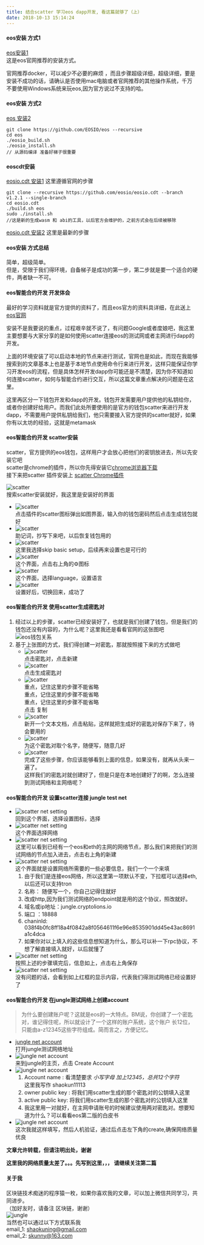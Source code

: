 ```yaml
---
title: 结合scatter 学习eos dapp开发, 看这篇就够了（上）
date: 2018-10-13 15:14:24
---
```

 
#### eos安装 方式1
[eos安装1](https://developers.eos.io/eosio-home/docs/setting-up-your-environment)  
这是eos官网推荐的安装方式。

官网推荐docker，可以减少不必要的麻烦 ，而且步骤超级详细，超级详细，要是安装不成功的话，请确认是否使用mac电脑或者官网推荐的其他操作系统，千万不要使用Windows系统来玩eos,因为官方说过不支持的哈。

#### eos安装 方式2

[eos 安装2](https://developers.eos.io/eosio-nodeos/docs/getting-the-code) 
 
	git clone https://github.com/EOSIO/eos --recursive
	cd eos
	./eosio_build.sh
	./eosio_install.sh
	// 从源码编译 准备好梯子很重要
	
#### eoscdt安装  
[eosio.cdt 安装1](https://developers.eos.io/eosio-home/docs/installing-the-contract-development-toolkit) 这里遵循官网的步骤
 
	git clone --recursive https://github.com/eosio/eosio.cdt --branch 	v1.2.1 --single-branch
	cd eosio.cdt 
	./build.sh eos
	sudo ./install.sh
	//这是新的生成wasm 和 abi的工具，以后官方会维护的，之前方式会在后续被移除 
[eosio.cdt 安装2](https://developers.eos.io/eosio-home/docs/installing-the-contract-development-toolkit) 这里是最新的步骤
#### eos安装 方式总结
简单，超级简单。  
但是，受限于我们得环境，自备梯子是成功的第一步，第二步就是要一个适合的硬件，两者缺一不可。

#### eos智能合约开发 开发体会
最好的学习资料就是官方提供的资料了，而且eos官方的资料具详细，在此送上  
[eos官网](https://developers.eos.io/)

安装不是我要说的重点，过程艰辛就不说了，有问题Google或者度娘吧，我这里主要想要与大家分享的是如何使用scatter连接eos的测试网或者主网进行dapp的开发。  
  
上面的环境安装了可以启动本地的节点来进行测试，官网也是如此，而现在我能够搜索到的文章基本上也是基于本地节点使用命令行来进行开发，这样只能保证你学习开发eos的流程，但是具体怎样开发dapp你可能还是不清楚，因为你不知道如何连接scatter，如何与智能合约进行交互，所以这篇文章重点解决的问题是在这里。

这里再区分一下钱包开发和dapp的开发。钱包开发需要用户提供他的私钥给你，或者你创建好给用户。而我们此处所要使用的是官方的钱包scatter来进行开发dapp，不需要用户提供私钥给我们，他只需要接入官方提供的scatter就好，如果你有以太坊的经验，这就是metamask

#### eos智能合约开发 scatter安装

scatter，官方提供的eos钱包，这样用户才会放心把他们的密钥放进去，所以先安装它吧  
scatter是chrome的插件，所以你先得安装它[chrome浏览器下载](https://www.google.com/chrome/)    
接下来把scatter 插件安装上 [scatter Chrome插件](https://chrome.google.com/webstore/search/scatter?hl=zh-CN)  


![scatter](/images/scatter00.png)  
搜索scatter安装就好，我这里是安装好的界面  
* 	![scatter](/images/scatter0.png)     
点击插件的scatter图标弹出如图界面，输入你的钱包密码然后点击生成钱包就好   
* 	![scatter](/images/scatter1.png)   
助记词，抄写下来吧，以后恢复钱包用的   
* 	![scatter](/images/scatter2.png)   
这里我选择skip basic setup，后续再来设置也是可行的  
*  ![scatter](/images/scatter3.png)     
这个界面，点击右上角的⚙图标  
*  ![scatter](/images/scatter4.png)    
这个界面，选择language，设置语言  
*  ![scatter](/images/scatter5.png)  
设置好后，切换回来，成功了  
#### eos智能合约开发 使用scatter生成密匙对
1. 经过以上的步骤，scatter已经安装好了，也就是我们创建了钱包，但是我们的钱包还没有内容的，为什么呢？这里我还是看看官网的这张图吧   
 ![eos钱包关系](/images/eosio2.png)
2. 基于上张图的方式，我们得创建一对密匙，那就按照接下来的方式做吧
	*  ![scatter](/images/scatter6.png)  
	点击密匙对，点击新建
	*  ![scatter](/images/scatter7.png)  
	点击生成密匙对  
	*  ![scatter](/images/scatter8.png)  
	重点，记住这里的步骤不能省略  
	重点，记住这里的步骤不能省略  
	重点，记住这里的步骤不能省略  
	点击   复制  
	*  ![scatter](/images/scatter9.png)    
	新开一个文本文档，点击粘贴，这样就把生成好的密匙对保存下来了，待会要用的  
	*  ![scatter](/images/scatter10.png)  
	为这个密匙对取个名字，随便写，随意几好 
	*  ![scatter](/images/scatter11.png)  
	完成了这些步骤，你应该能够看到上面的信息，如果没有，就再从头来一遍了。  
	这样我们的密匙对就创建好了，但是只是在本地创建好了的啊，怎么连接到测试网络和主网络呢？  
	
#### eos智能合约开发 设置scatter连接 jungle test net 
*  ![scatter net setting](/images/scatter5.png)  
 回到这个界面，选择设置图标，选择
*  ![scatter net setting](/images/scatter12.png)  
这个界面选择网络  
*  ![scatter net setting](/images/scatter13.png)  
这里可以看到已经有一个eos和eth的主网的网络节点，那么我们来把我们的测试网络的节点加入进去，点击右上角的新建  
*  ![scatter net setting](/images/scatter14.png)  
这个界面就是设置网络所需要的一些必要信息，我们一个一个来填  
	1. 由于我们是连接eos网络，所以这里第一项默认不变，下拉框可以选择eth,以后还可以支持tron
	2. 名称： 随便写一个，你自己记得住就好  
	3. 改成http,因为我们测试网络的endpoint就是用的这个协议，照改就好。
	4. 域名或ip地址：jungle.cryptolions.io	
	5. 端口 ：18888
	6. chaninId:  038f4b0fc8ff18a4f0842a8f0564611f6e96e8535901dd45e43ac8691a1c4dca
	7. 如果你对以上填入的这些信息想知道为什么，那么可以补一下rpc协议，不想了解直接填入就好，以后就懂了  
*  ![scatter net setting](/images/scatter15.png)  
按照上述的步骤填完后，信息如上，点击右上角保存  
*  ![scatter net setting](/images/scatter16.png)  
没有问题的话，会看到如上红框的显示内容，代表我们得测试网络已经设置好了

#### eos智能合约开发 在jungle测试网络上创建account
>为什么要创建账户呢？这就是eos的一大特点。BM说，你创建了一个密匙对，谁记得住呢，所以就设计了一个这样的账户系统，这个账户 长12位，只能由a-z12345这些字符组成。简而言之，方便记忆。

* [jungle net account ](http://jungle.cryptolions.io/#home)  
打开jungle测试网络地址
* ![jungle net account ](/images/jungle1.png)  
来到jungle的主页，点击 Create Account  
* ![jungle net account ](/images/jungle2.png)  
	1. 	Account name : 看清楚要求 *小写字母 加上12345，总共12个字符*   
	这里我写作 shaokun11113
	2. owner public key : 将我们用scatter生成的那个密匙对的公钥填入这里
	3. active public key: 将我们用scatter生成的那个密匙对的公钥填入这里
	4. 我这里用一对就好，在主网申请账号的时候建议使用两对密匙对。想要知道为什么？可以看看eos第二版的白皮书
* ![jungle net account ](/images/jungle03.png)  
这次我就这样填写，然后人机验证，通过后点击左下角的create,确保网络质量优良  

**文章允许转载，但请注明出处，谢谢**

**这里我的网络质量太差了。。。先写到这里，，， 请继续关注第二篇**  

#### 关于我
区块链技术痴迷的程序猿一枚，如果你喜欢我的文章，可以加上微信共同学习，共同进步。  
（加好友时，请备注 区块链，谢谢）  
![jungle](/common/wx.png)          
当然也可以通过以下方式联系我  
email_1: <shaokuning@gmail.com>   
email_2: <skunny@163.com>